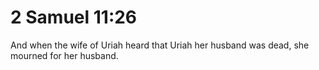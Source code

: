 # 2 Samuel 11:26

And when the wife of Uriah heard that Uriah her husband was dead, she mourned for her husband.